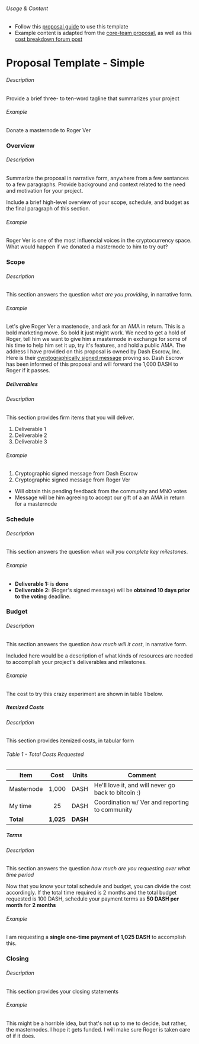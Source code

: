 ###### Usage & Content
* Follow this [proposal guide](https://github.com/dashcommunity/guides/blob/master/create_proposal_from_template.md) to use this template
* Example content is adapted from the [core-team proposal](https://www.dashcentral.org/p/core-team), as well as this [cost breakdown forum post](https://www.dash.org/forum/threads/core-proposal-split-proposal.9188/) 

# Proposal Template - Simple

###### Description
Provide a brief three- to ten-word tagline that summarizes your project 

###### Example
Donate a masternode to Roger Ver

### Overview

###### Description
Summarize the proposal in narrative form, anywhere from a few sentances to a few paragraphs.  Provide background and context related to the need and motivation for your project.  

Include a brief high-level overview of your scope, schedule, and budget as the final paragraph of this section.

###### Example
Roger Ver is one of the most influencial voices in the cryptocurrency space.  What would happen if we donated a masternode to him to try out?

### Scope

###### Description
This section answers the question *what are you providing*, in narrative form.

###### Example
Let's give Roger Ver a mastenode, and ask for an AMA in return.  This is a bold marketing move.  So bold it just might work.  We need to get a hold of Roger, tell him we want to give him a masternode in exchange for some of his time to help him set it up, try it's features, and hold a public AMA.  The address I have provided on this proposal is owned by Dash Escrow, Inc.  Here is their [cyrptographically signed message](dummylink) proving so.  Dash Escrow has been informed of this proposal and will forward the 1,000 DASH to Roger if it passes. 

##### Deliverables

###### Description
This section provides firm items that you will deliver.

1. Deliverable 1
2. Deliverable 2
3. Deliverable 3

###### Example

1. Cryptographic signed message from Dash Escrow 
2. Cryptographic signed message from Roger Ver
  * Will obtain this pending feedback from the community and MNO votes
  * Message will be him agreeing to accept our gift of a an AMA in return for a masternode

### Schedule

###### Description
This section answers the question *when will you complete key milestones*.  

###### Example

* **Deliverable 1:** is **done**
* **Deliverable 2:** (Roger's signed message) will be **obtained 10 days prior to the voting** deadline. 

### Budget

###### Description
This section answers the question *how much will it cost*, in narrative form.  

Included here would be a description of what kinds of resources are needed to accomplish your project's deliverables and milestones.  

###### Example

The cost to try this crazy experiment are shown in table 1 below.

##### Itemized Costs

###### Description
This section provides itemized costs, in tabular form

###### Table 1 - Total Costs Requested
|   Item        |    Cost   |   Units  |                       Comment                        |
|---------------|:---------:|:--------:|------------------------------------------------------|
| Masternode    |   1,000   |    DASH  | He'll love it, and will never go back to bitcoin :)  |
| My time       |      25   |    DASH  | Coordination w/ Ver and reporting to community       |
| **Total**     | **1,025** | **DASH** |                                                      |

##### Terms

###### Description
This section answers the question *how much are you requesting over what time period*

Now that you know your total schedule and budget, you can divide the cost accordingly.  If the total time required is 2 months and the total budget requested is 100 DASH, schedule your payment terms as **50 DASH per month** for **2 months**

###### Example
I am requesting a **single one-time payment of 1,025 DASH**  to accomplish this. 

### Closing

###### Description
This section provides your closing statements

###### Example
This might be a horrible idea, but that's not up to me to decide, but rather, the masternodes.  I hope it gets funded.  I will make sure Roger is taken care of if it does.
